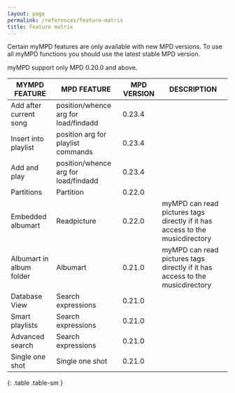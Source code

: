```yaml
---
layout: page
permalink: /references/feature-matrix
title: Feature matrix
---
```


Certain myMPD features are only available with new MPD versions. To use all myMPD functions you should use the latest stable MPD version.

myMPD support only MPD 0.20.0 and above.

| MYMPD FEATURE | MPD FEATURE | MPD VERSION | DESCRIPTION |
| ------------- | ----------- | ----------- | ----------- | 
| Add after current song | position/whence arg for load/findadd | 0.23.4 | |
| Insert into playlist | position arg for playlist commands | 0.23.4 | |
| Add and play | position/whence arg for load/findadd | 0.23.4 | |
| Partitions | Partition | 0.22.0 | |
| Embedded albumart| Readpicture | 0.22.0 | myMPD can read pictures tags directly if it has access to the musicdirectory |
| Albumart in album folder | Albumart | 0.21.0 | myMPD can read pictures tags directly if it has access to the musicdirectory |
| Database View | Search expressions | 0.21.0 | |
| Smart playlists | Search expressions | 0.21.0 | |
| Advanced search | Search expressions | 0.21.0 | |
| Single one shot | Single one shot | 0.21.0 | |
{: .table .table-sm }
